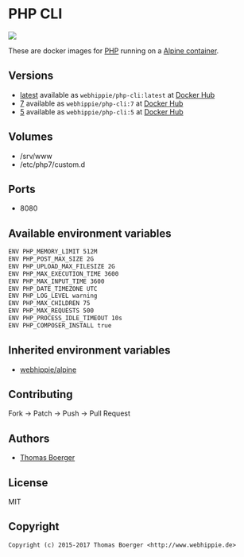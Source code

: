 # PHP CLI

[![](https://images.microbadger.com/badges/image/webhippie/php-cli.svg)](https://microbadger.com/images/webhippie/php-cli "Get your own image badge on microbadger.com")

These are docker images for [PHP](https://secure.php.net) running on a [Alpine container](https://registry.hub.docker.com/u/webhippie/alpine/).


## Versions

* [latest](https://github.com/dockhippie/php/tree/master/cli) available as ```webhippie/php-cli:latest``` at [Docker Hub](https://registry.hub.docker.com/u/webhippie/php-cli/)
* [7](https://github.com/dockhippie/php/tree/7/cli) available as ```webhippie/php-cli:7``` at [Docker Hub](https://registry.hub.docker.com/u/webhippie/php-cli/)
* [5](https://github.com/dockhippie/php/tree/5/cli) available as ```webhippie/php-cli:5``` at [Docker Hub](https://registry.hub.docker.com/u/webhippie/php-cli/)


## Volumes

* /srv/www
* /etc/php7/custom.d


## Ports

* 8080


## Available environment variables

```bash
ENV PHP_MEMORY_LIMIT 512M
ENV PHP_POST_MAX_SIZE 2G
ENV PHP_UPLOAD_MAX_FILESIZE 2G
ENV PHP_MAX_EXECUTION_TIME 3600
ENV PHP_MAX_INPUT_TIME 3600
ENV PHP_DATE_TIMEZONE UTC
ENV PHP_LOG_LEVEL warning
ENV PHP_MAX_CHILDREN 75
ENV PHP_MAX_REQUESTS 500
ENV PHP_PROCESS_IDLE_TIMEOUT 10s
ENV PHP_COMPOSER_INSTALL true
```


## Inherited environment variables

* [webhippie/alpine](https://github.com/dockhippie/alpine#available-environment-variables)


## Contributing

Fork -> Patch -> Push -> Pull Request


## Authors

* [Thomas Boerger](https://github.com/tboerger)


## License

MIT


## Copyright

```
Copyright (c) 2015-2017 Thomas Boerger <http://www.webhippie.de>
```
